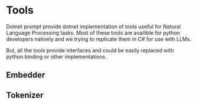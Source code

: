 # Tools

Dotnet prompt provide dotnet implementation of tools useful for Natural Language Processing tasks.
Most of these tools are availible for python developers natively and we trying to replicate them in C# for use with LLMs.

But, all the tools provide interfaces and could be easily replaced with python binding or other implementations.

## Embedder

## Tokenizer
